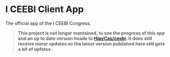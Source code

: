 # I CEEBI Client App

The official app of the I CEEBI Congress.

> **This project is not longer mantained, to see the progress of this app and an up to date version heade to [HipyCas/ceebi](https://github.com/HipyCas/ceebi). It does still receive minor updates so the latest version published here still gets a bit of upfates.**
